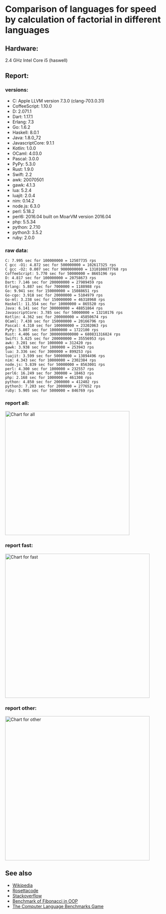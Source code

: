 Comparison of languages for speed by calculation of factorial in different languages
====================================================================================

Hardware:
---------
2.4 GHz Intel Core i5 (haswell)

Report:
-------
### versions:

  * C: Apple LLVM version 7.3.0 (clang-703.0.31)
  * CoffeeScript: 1.10.0
  * D: 2.071.1
  * Dart: 1.17.1
  * Erlang: 7.3
  * Go: 1.6.2
  * Haskell: 8.0.1
  * Java: 1.8.0_72
  * JavascriptCore: 9.1.1
  * Kotlin: 1.0.0
  * OCaml: 4.03.0
  * Pascal: 3.0.0
  * PyPy: 5.3.0
  * Rust: 1.9.0
  * Swift: 2.2
  * awk: 20070501
  * gawk: 4.1.3
  * lua: 5.2.4
  * luajit: 2.0.4
  * nim: 0.14.2
  * node.js: 6.3.0
  * perl: 5.18.2
  * perl6: 2016.04 built on MoarVM version 2016.04
  * php: 5.5.34
  * python: 2.7.10
  * python3: 3.5.2
  * ruby: 2.0.0


### raw data:

    C: 7.995 sec for 100000000 = 12507735 rps
    C gcc -O1: 4.872 sec for 500000000 = 102617325 rps
    C gcc -O2: 0.007 sec for 9000000000 = 1310100877768 rps
    CoffeeScript: 5.770 sec for 50000000 = 8665196 rps
    D: 4.817 sec for 100000000 = 20758673 rps
    Dart: 7.146 sec for 200000000 = 27989459 rps
    Erlang: 5.887 sec for 7000000 = 1188988 rps
    Go: 9.941 sec for 150000000 = 15088651 rps
    Go-cgo: 3.918 sec for 20000000 = 5104979 rps
    Go-mt: 3.238 sec for 150000000 = 46318968 rps
    Haskell: 11.554 sec for 10000000 = 865520 rps
    Java: 6.141 sec for 300000000 = 48851864 rps
    JavascriptCore: 3.785 sec for 50000000 = 13210176 rps
    Kotlin: 4.362 sec for 200000000 = 45850674 rps
    OCaml: 7.438 sec for 150000000 = 20166796 rps
    Pascal: 4.310 sec for 100000000 = 23202063 rps
    PyPy: 5.807 sec for 10000000 = 1722100 rps
    Rust: 4.406 sec for 3000000000000 = 680831316824 rps
    Swift: 5.625 sec for 200000000 = 35556953 rps
    awk: 3.201 sec for 1000000 = 312420 rps
    gawk: 3.938 sec for 1000000 = 253943 rps
    lua: 3.336 sec for 3000000 = 899253 rps
    luajit: 3.599 sec for 50000000 = 13894496 rps
    nim: 4.343 sec for 10000000 = 2302384 rps
    node.js: 5.839 sec for 50000000 = 8563001 rps
    perl: 4.300 sec for 1000000 = 232557 rps
    perl6: 16.249 sec for 300000 = 18463 rps
    php: 2.168 sec for 1000000 = 461308 rps
    python: 4.850 sec for 2000000 = 412402 rps
    python3: 7.203 sec for 2000000 = 277652 rps
    ruby: 5.905 sec for 5000000 = 846769 rps


### report all:

<img alt="Chart for all" width="401" src="https://chart.googleapis.com/chart?cht=bhs&chs=602x498&chd=t%3A102617324%2C48851863%2C46318968%2C45850674%2C35556953%2C27989459%2C23202062%2C20758672%2C20166795%2C15088650%2C13894495%2C13210175%2C12507734%2C8665196%2C8563001%2C5104978%2C2302383%2C1722100%2C1188988%2C899252%2C865520%2C846768%2C461307%2C412402%2C312420%2C277652%2C253942%2C232556&chco=4d89f9&chbh=12&chds=0,102617324.644848&chxt=x,y,r&chxl=1%3A%7Cperl%7Cgawk%7Cpython3%7Cawk%7Cpython%7Cphp%7Cruby%7CHaskell%7Clua%7CErlang%7CPyPy%7Cnim%7CGo-cgo%7Cnode.js%7CCoffeeScript%7CC%7CJavascriptCore%7Cluajit%7CGo%7COCaml%7CD%7CPascal%7CDart%7CSwift%7CKotlin%7CGo-mt%7CJava%7CC%20gcc%20-O1%7C2%3A%7C232556%20rps%7C253942%20rps%7C277652%20rps%7C312420%20rps%7C412402%20rps%7C461307%20rps%7C846768%20rps%7C865520%20rps%7C899252%20rps%7C1188988%20rps%7C1722100%20rps%7C2302383%20rps%7C5104978%20rps%7C8563001%20rps%7C8665196%20rps%7C12507734%20rps%7C13210175%20rps%7C13894495%20rps%7C15088650%20rps%7C20166795%20rps%7C20758672%20rps%7C23202062%20rps%7C27989459%20rps%7C35556953%20rps%7C45850674%20rps%7C46318968%20rps%7C48851863%20rps%7C102617324%20rps%7C0%3A%7C0%20%25%7C10%20%25%7C20%20%25%7C30%20%25%7C40%20%25%7C50%20%25%7C60%20%25%7C70%20%25%7C80%20%25%7C90%20%25%7C100%20%25">

### report fast:

<img alt="Chart for fast" width="466" src="https://chart.googleapis.com/chart?cht=bhs&chs=700x311&chd=t%3A102617324%2C48851863%2C46318968%2C45850674%2C35556953%2C27989459%2C23202062%2C20758672%2C20166795%2C15088650%2C13894495%2C13210175%2C12507734%2C8665196%2C8563001%2C5104978%2C2302383&chco=4d89f9&chbh=12&chds=0,102617324.644848&chxt=x,y,r&chxl=1%3A%7Cnim%7CGo-cgo%7Cnode.js%7CCoffeeScript%7CC%7CJavascriptCore%7Cluajit%7CGo%7COCaml%7CD%7CPascal%7CDart%7CSwift%7CKotlin%7CGo-mt%7CJava%7CC%20gcc%20-O1%7C2%3A%7C2302383%20rps%7C5104978%20rps%7C8563001%20rps%7C8665196%20rps%7C12507734%20rps%7C13210175%20rps%7C13894495%20rps%7C15088650%20rps%7C20166795%20rps%7C20758672%20rps%7C23202062%20rps%7C27989459%20rps%7C35556953%20rps%7C45850674%20rps%7C46318968%20rps%7C48851863%20rps%7C102617324%20rps%7C0%3A%7C0%20%25%7C10%20%25%7C20%20%25%7C30%20%25%7C40%20%25%7C50%20%25%7C60%20%25%7C70%20%25%7C80%20%25%7C90%20%25%7C100%20%25">

### report other:

<img alt="Chart for other" width="466" src="https://chart.googleapis.com/chart?cht=bhs&chs=700x209&chd=t%3A1722100%2C1188988%2C899252%2C865520%2C846768%2C461307%2C412402%2C312420%2C277652%2C253942%2C232556&chco=4d89f9&chbh=12&chds=0,1722100.24107853&chxt=x,y,r&chxl=1%3A%7Cperl%7Cgawk%7Cpython3%7Cawk%7Cpython%7Cphp%7Cruby%7CHaskell%7Clua%7CErlang%7CPyPy%7C2%3A%7C232556%20rps%7C253942%20rps%7C277652%20rps%7C312420%20rps%7C412402%20rps%7C461307%20rps%7C846768%20rps%7C865520%20rps%7C899252%20rps%7C1188988%20rps%7C1722100%20rps%7C0%3A%7C0%20%25%7C10%20%25%7C20%20%25%7C30%20%25%7C40%20%25%7C50%20%25%7C60%20%25%7C70%20%25%7C80%20%25%7C90%20%25%7C100%20%25">



See also
--------

  * [Wikipedia](http://en.wikipedia.org/wiki/Factorial)
  * [Rosettacode](http://rosettacode.org/wiki/Factorial)
  * [Stackoverflow](http://stackoverflow.com/questions/23930/factorial-algorithms-in-different-languages)
  * [Benchmark of Fibonacci in OOP](https://github.com/Balancer/benchmarks-fib-obj)
  * [The Computer Language Benchmarks Game](http://benchmarksgame.alioth.debian.org)
